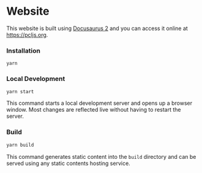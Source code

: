 # Website

This website is built using [Docusaurus 2](https://docusaurus.io/) and you can access it online at <https://pcljs.org>.

### Installation

```
yarn
```

### Local Development

```bash
yarn start
```

This command starts a local development server and opens up a browser window. Most changes are reflected live without having to restart the server.

### Build

```bash
yarn build
```

This command generates static content into the `build` directory and can be served using any static contents hosting service.
